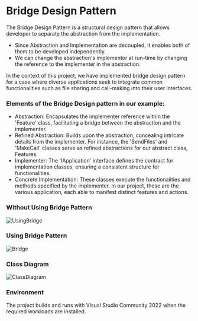 # Bridge Design Pattern
The Bridge Design Pattern is a structural design pattern that allows developer to separate the abstraction from the implementation.
* Since Abstraction and Implementation are decoupled, it enables both of them to be developed independently.
* We can change the abstraction's implementor at run-time by changing the reference to the implementer in the abstraction.  

In the context of this project, we have implemented bridge design pattern for a case where diverse applications seek to integrate common functionalities such as file sharing and call-making into their user interfaces.

### Elements of the Bridge Design pattern in our example:
* Abstraction: Encapsulates the implementer reference within the 'Feature' class, facilitating a bridge between the abstraction and the implementer.
* Refined Abstraction: Builds upon the abstraction, concealing intricate details from the implementer. For instance, the 'SendFiles' and 'MakeCall' classes serve as refined abstractions for our abstract class, Features.
* Implementer: The 'IApplication' interface defines the contract for implementation classes, ensuring a consistent structure for functionalities.
* Concrete Implementation: These classes execute the functionalities and methods specified by the implementer. In our project, these are the various application, each able to manifest distinct features and actions.


### Without Using Bridge Pattern
![UsingBridge](https://github.com/YuktaS14/BridgeDesignPattern/assets/85993659/fcce92d7-3102-4805-8cd3-ccd7868a5392)


### Using Bridge Pattern
![Bridge](https://github.com/YuktaS14/BridgeDesignPattern/assets/85993659/4619c7e4-deda-4f1f-a530-e4553d3bbc1b)

### Class Diagram 
![ClassDiagram](https://github.com/YuktaS14/BridgeDesignPattern/assets/85993659/0bd1c534-3d91-4fb7-b7d2-d62cdfbf4799)


### Environment
The project builds and runs with Visual Studio Community 2022 when the required workloads are installed.
